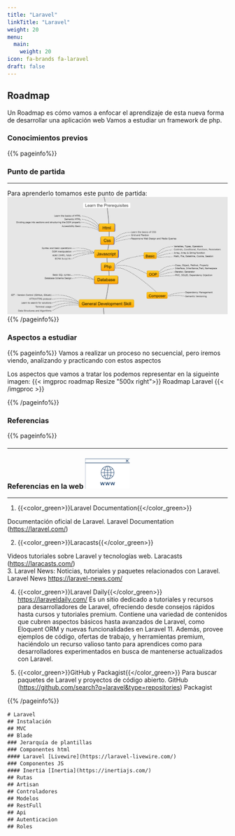 ```yaml
---
title: "Laravel"
linkTitle: "Laravel"
weight: 20
menu:
  main:
    weight: 20
icon: fa-brands fa-laravel
draft: false
---
```

## Roadmap
Un Roadmap es cómo vamos a enfocar el aprendizaje de esta nueva forma de desarrollar una aplicación web
Vamos a estudiar un framework de php.
### Conocimientos previos
{{% pageinfo%}}
### Punto de partida
****
Para aprenderlo tomamos este punto de partida:
![img.png](img.png)
{{% /pageinfo%}}
### Aspectos a estudiar
{{% pageinfo%}}
Vamos a realizar un proceso no secuencial, pero iremos viendo, analizando y practicando con estos aspectos

Los aspectos que vamos a tratar los podemos representar en la sigueinte imagen:
{{< imgproc roadmap Resize "500x right">}}
Roadmap Laravel
{{< /imgproc >}}


{{% /pageinfo%}}
### Referencias

{{% pageinfo%}}
#### 
****
### Referencias en la web ![](web.png)
***
1. {{<color_green>}}Laravel Documentation{{</color_green>}}

 Documentación oficial de Laravel. Laravel Documentation (https://laravel.com/)    

2. {{<color_green>}}Laracasts{{</color_green>}} 

Videos tutoriales sobre  Laravel y tecnologías web. Laracasts (https://laracasts.com/)    
3. Laravel News: Noticias, tutoriales y paquetes relacionados con Laravel. Laravel News https://laravel-news.com/

4. {{<color_green>}}Laravel Daily{{</color_green>}} https://laraveldaily.com/
 Es un sitio dedicado a tutoriales y recursos para desarrolladores de Laravel, ofreciendo desde consejos rápidos hasta cursos y tutoriales premium. Contiene una variedad de contenidos que cubren aspectos básicos hasta avanzados de Laravel, como Eloquent ORM y nuevas funcionalidades en Laravel 11. Además, provee ejemplos de código, ofertas de trabajo, y herramientas premium, haciéndolo un recurso valioso tanto para aprendices como para desarrolladores experimentados en busca de mantenerse actualizados con Laravel.    

5. {{<color_green>}}GitHub y Packagist{{</color_green>}} Para buscar paquetes de Laravel y proyectos de código abierto. GitHub (https://github.com/search?q=laravel&type=repositories) Packagist


{{% /pageinfo%}}

```markmap
# Laravel
## Instalación
## MVC
## Blade
### Jerarquía de plantillas
### Componentes html
#### Laravel [Livewire](https://laravel-livewire.com/)
### Componentes JS
#### Inertia [Inertia](https://inertiajs.com/)
## Rutas
## Artisan
## Controladores
## Modelos
## RestFull
## Api
## Autenticacion
## Roles
```

